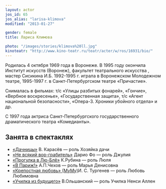 ```yaml
---
layout: actor
jos_id: 65
jos_alias: "larisa-klimova"
modified: "2013-01-27"

gender: female
title: Лариса Климова

photo: "/images/stories/klimova%20ll.jpg"
kinoteatr: "http://www.kino-teatr.ru/teatr/acter/w/ros/16931/bio/"
---
```


Родилась 4 октября 1969 года в Воронеже. В 1995 году окончила Институт искусств (Воронеж), факультет театрального искусства , мастер Сисикина И.Б. 1992-1995 г. играла в Воронежском Молодежном театре, 1995-1997 г. в Санкт-Петербургском театре «Причастие».

Снималась в фильмах: т/с «Улицы разбитых фонарей», «Гончие», «Вербное воскресенье», «Государственная защита», т/с «Агент национальной безопасности», «Опера-3. Хроники убойного отдела» и др.

С 1997 года актриса Санкт-Петербургского государственного драматического театра «Комедианты».

## Занята в спектаклях

- [«Дачницы»](43-dachnici.html) В. Карасёв — роль Хозяйка дачи
- [«Не всякий вор-грабитель»](70-vor.html) Дарио Фо — роль Джулия
- [«Прогулка в Лю-Блё»](73-progulka-v-ly-blio.html) К.Рубина — роль Люля
- [«В Париж!»](41-v-paris.html) А.П.Чехов — роль Марья Денисовна
- [«Крепостная любовь» (МуМу)](46-mumu.html)И. С. Тургенев — роль Любовь Любимовна
- [«Училка из будущего»](90-ychilka.html) В.Ольшанский — роль Училка Ненси Аллен